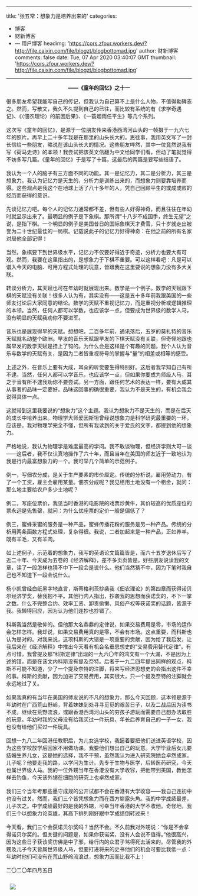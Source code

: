 
---
title: '张五常：想象力是培养出来的'
categories: 
 - 博客
 - 财新博客
 - — 用户博客
headimg: 'https://cors.zfour.workers.dev/?http://file.caixin.com/file/blogzt/blogbottomad.jpg'
author: 财新博客
comments: false
date: Tue, 07 Apr 2020 03:40:07 GMT
thumbnail: 'https://cors.zfour.workers.dev/?http://file.caixin.com/file/blogzt/blogbottomad.jpg'
---

<div>   
<div style="text-align: center;"> 
 <strong>——《童年的回忆》之十一</strong>
</div> 
<div>
   
</div> 
<div>
  很多朋友希望我能写自己的传记，但我认为自己算不上是什么人物，不值得勒碑志之。然而，写散文，我久不久提到自己的已往，而比较有系统的有《求学奇遇记》、《〈佃农理论〉的前因后果》、《一蓑烟雨任平生》等几个系列。
</div> 
<div>
   
</div> 
<div>
  这次写《童年的回忆》，是源于一位朋友传来香港西湾河山头的一帧摄于一九六七年的照片。再早上二十多年我是在那里的山头长大的。思往事，我用英文写了一封长信给一些朋友，略说在该山头长大的情况。这些朋友哗然，其中一位竟然说我有写《荷马史诗》的本领！我尝试把该英文信翻为中文给同学们看，但动了笔就觉得不妨多写几篇。《童年的回忆》于是写了十篇，这最后的两篇是要写些结语了。
</div> 
<div>
   
</div> 
<div>
  我认为一个人的脑子有三方面不同的功能。其一是记忆力，其二是分析力，其三是想象力。我认为记忆力是天生的，分析力是训练出来的，而想象力则要靠培养而得。这些观点是我这个在地球上活了八十多年的人，凭自己回顾平生的或成或败的经历而获得的意识。
</div> 
<div>
   
</div> 
<div>
  先谈记忆力吧。每个人的记忆力通常都不差，但有些人好得神奇，而且往往在年幼时就显示出来了。最明显的例子是下象棋。那所谓“十八岁不成国手，终生无望”之说，是指下棋。一个明显的例子是美国昔日的国际象棋天才费雪，只十岁就走出被誉为二十世纪最佳的一局棋。记载说此子的记忆力好得神奇：在他之前的所有名家对局他全部记得！
</div> 
<div>
   
</div> 
<div>
  当然，象棋要下到世界级水平，记忆力不仅要好得近于奇迹，分析力也要大有可观。然而，我要在这里指出的，是想象力于下棋不重要。可以这样看吧：凡是可以谱入今天的电脑、可用方程式处理的玩意，皆跟我在这里要说的想象力没有多大关联。
</div> 
<div>
   
</div> 
<div>
  转谈分析力，其天赋也可在年幼时就展现出来。数学是一个例子。数学的天赋跟下棋的天赋没有关联！很多人认为有，其实没有——这是五十多年前我跟美国的一些师友讨论后大家同意的结论。数学的天赋不重视记忆力，而是重视分析或逻辑推理的本领。当然，任何人都可以学数，也应该学一点，但要成为世界级的数学人马，没有明显的天赋我劝你不要进军。
</div> 
<div>
   
</div> 
<div>
  音乐也是展现得早的天赋。想想吧，二百多年前，通讯落后，五岁的莫扎特的音乐天赋就名动整个欧洲。早发的音乐天赋跟早发的下棋天赋没有关联，但奇怪地跟也属早发的数学天赋是挂上了钩的。为什么会是这样是个有趣的问题。我个人认为音乐与数学的天赋有关，是因为二者皆重视符号的掌握与“量”的相差或相等的感受。
</div> 
<div>
   
</div> 
<div>
  上述之外，在音乐上要有大成，耳朵的听觉要生得特别好。这后者我早知自己有所不逮。当然，任何人都可以学音乐，也应该学一点，但如果你要成为师级人马，耳之于音有所不逮我劝你不要尝试。另一方面，跟任何艺术的表达一样，要有大成其从事者的品味一定要好。品味这回事的确很重要，我认为不是天生的，有机会我会说得具体一点。
</div> 
<div>
   
</div> 
<div>
  这就带到这里我要说的“想象力”这个主题。我认为想象力不是天生的，而是在后天的成长中培养出来。物理学大师爱因斯坦曾经说想象力是科学研究最重要的一环，应该是。我对物理学完全不懂，但所有我读到的关于爱氏的文字，都提到他的想象力。
</div> 
<div>
   
</div> 
<div>
  严格地说，我认为物理学是难度最高的学问。我不敢谈物理，但经济学则大可一谈——这后者，我不仅认真地操作了六十年，而且当年在美国的师友近于一致地认为我是行内最富想象力的一个。我可举几个简单的示范例子。
</div> 
<div>
   
</div> 
<div>
  例一，写佃农分成，是关于生产要素的市价厘定。传统的分析说，雇用劳动力，有了一个工资，雇主会雇用某量。佃农分成呢？我见租用土地没有一个租金，就问：那么地主要给农户多少土地呢？
</div> 
<div>
   
</div> 
<div>
  例二，写座位票价，我见当时香港的电影院的戏票炒黄牛，其价较高的优质座位的票永远是先售罄，就问：为什么优座票的定价一般是偏低了？
</div> 
<div>
   
</div> 
<div>
  例三，蜜蜂采蜜的服务是一种产品，蜜蜂传播花粉的服务是另一种产品。传统的分析用两条函数方程式处理，复杂得很。我说，二者加起来是一种产品，正如养羊，既有羊毛，又有羊肉。
</div> 
<div>
   
</div> 
<div>
  如上述例子，示范着的想象力，我写的英语论文篇篇皆是，而六十五岁退休后写了近二十年、今天成为五卷的《经济解释》，差不多页页皆是。好些朋友说读我的文章，读了一段怎样也猜不中下一段会是说什么。他们当然猜不中，因为下笔时我自己也不知道下一段会说什么。
</div> 
<div>
   
</div> 
<div>
  杨小凯曾经白纸黑字地直言，斯蒂格利茨抄袭我《佃农理论》的第四章而获得诺贝尔经济学奖，替我抱不平。其他行内人指出，抄袭我的思想而获诺奖的，不下一掌之数。什么不完整合约、效率工资、卸责偷懒、风俗产权等获诺奖的话题，皆源于我。我懒得回应，因为认为他们连抄也抄错了。
</div> 
<div>
   
</div> 
<div>
  科斯我当然是敬仰的。但他那大名鼎鼎的定律说，如果交易费用是零，市场的运作会怎样怎样。我却说，如果交易费用真的是零，不会有市场。这点重要，而科斯也认为是对的。对我来说，这项科斯的大错是一项重要的贡献，因为给了我启发，让我后来在《经济解释》中推出今天看有机会名垂思想史的“交易费用替代定律”。有点可惜，我曾提及那“科斯定律”出现的一九六〇年的鸿文有一个大漏，不是因为上述的错，而是在该文内科斯没有提及奈特。后者于一九二四年提出同样的观点，科斯不可能不知道，少了一个提及奈特的注脚，将来写经济思想史的会指出这件不幸的事。科斯的贡献，因为加进了交易费用，其实很大，只一个提及奈特的注脚就会永远地过了关。
</div> 
<div>
   
</div> 
<div>
  如果我真的有当年在美国的师友说的不凡的想象力，那么今天回顾，这本领是源于年幼时在广西荒山野岭，背着妹妹到处寻寻觅觅的艰苦日子，以及二战后因为读书不成，继续在荒野流浪，或跟香港西湾河山头的穷孩子游玩而需要自己想办法取胜的玩意。年幼时我的父母没有给我买过一件玩具，年长后养育自己的一子一女，我也没有给他们买过一件玩具。
</div> 
<div>
   
</div> 
<div>
  回想一九八二年回港任教职后，为儿女选学校，我逼着要把他们送进英语学校，因为这些学校放学后回家不用做功课。我要他们想出自己的玩意。大学毕业后女儿要结婚生养儿女，这是她的选择，我不干预，虽然我认为进入研究院她会卓然成家。儿子呢？他要走我的路，以学问为生计。先专于生物与医学，后转医药研究，今天也属世界级人马。我的一位外甥当年在香港没有大学收容，把他带到美国，教他怎样去钓鱼，今天该外甥在细胞的研究上也卓然成家。
</div> 
<div>
   
</div> 
<div>
  我们三个当年考那些墨守成规的公开试都不会在香港有大学收容——我自己连初中也没有过关。然而，我们三个皆凭想象力而在西方崭露头角。我的中学成绩最差，儿子次之。中学成绩最好的是我的外甥，可幸当年香港的大学不收他。奇怪地，我们三个以想象力论英雄，其高下排列刚好跟中学成绩倒转过来！
</div> 
<div>
   
</div> 
<div>
  今天看，我们三个会获诺贝尔奖吗？当然不会。不久前我对外甥说：“你是不会拿得诺贝尔奖的。但关键的问题是，如果你获诺奖，没有人会说不值得。”他很高兴，因为这些日子获该奖彷佛是中了邪，给行内的众君子骂得死去活来的。尽管我的外甥及儿子今天皆属世界级人马，但要打进将来的史书他们的机会可要比我低一点：年幼时他们可没有在荒山野岭流浪过，想象力因而比我不上！
</div> 
<div>
   
</div> 
<div>
  二〇二〇年四月五日
</div><p style="padding: 10px; max-width: 100%; clear: both; min-height: 1em; color: rgb(51, 51, 51); font-size: 17px; text-align: justify; text-indent: 0px; font-family: Optima-Regular, PingFangTC-light; line-height: 1.75em; letter-spacing: 0.5px; box-sizing: border-box !important; word-wrap: break-word !important;"><a href="https://www.caixin.com/subscribe/?originReferrer=blogbottomad" target="_blank"><img src="https://cors.zfour.workers.dev/?http://file.caixin.com/file/blogzt/blogbottomad.jpg" referrerpolicy="no-referrer"></a><br><br></p>
  
</div>
            